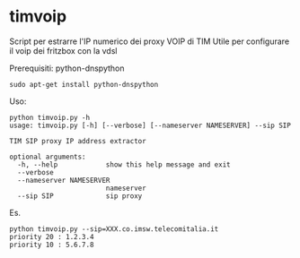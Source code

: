 # timvoip
Script per estrarre l'IP numerico dei proxy VOIP di TIM
Utile per configurare il voip dei fritzbox con la vdsl


Prerequisiti: python-dnspython
```shell
sudo apt-get install python-dnspython
```

Uso:
```shell
python timvoip.py -h
usage: timvoip.py [-h] [--verbose] [--nameserver NAMESERVER] --sip SIP

TIM SIP proxy IP address extractor

optional arguments:
  -h, --help            show this help message and exit
  --verbose
  --nameserver NAMESERVER
                        nameserver
  --sip SIP             sip proxy
```
Es.
```shell
python timvoip.py --sip=XXX.co.imsw.telecomitalia.it
priority 20 : 1.2.3.4
priority 10 : 5.6.7.8
```
